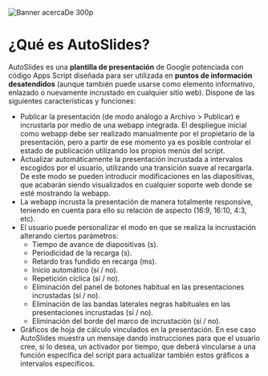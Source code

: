 ![Banner acercaDe 300p](https://user-images.githubusercontent.com/12829262/74842491-cb22aa80-532a-11ea-8116-150ef294bd59.png)
# ¿Qué es AutoSlides?
AutoSlides es una **plantilla de presentación** de Google potenciada con código Apps Script diseñada para ser utilizada en **puntos de información desatendidos** (aunque también puede usarse como elemento informativo, enlazado o nuevamente incrustado en cualquier sitio web). Dispone de las siguientes características y funciones:
+ Publicar la presentación (de modo análogo a Archivo > Publicar) e incrustarla por medio de una webapp integrada. El despliegue inicial como webapp debe ser realizado manualmente por el propietario de la presentación, pero a partir de ese momento ya es posible controlar el estado de publicación utilizando los propios menús del script.
+ Actualizar automáticamente la presentación incrustada a intervalos escogidos por el usuario, utilizando una transición suave al recargarla. De este modo se pueden introducir modificaciones en las diapositivas, que acabarán siendo visualizados en cualquier soporte web donde se esté mostrando la webapp.
+ La webapp incrusta la presentación de manera totalmente responsive, teniendo en cuenta para ello su relación de aspecto (16:9, 16:10, 4:3, etc).
+ El usuario puede personalizar el modo en que se realiza la incrustación alterando ciertos parámetros:
  + Tiempo de avance de diapositivas (s).
  + Periodicidad de la recarga (s).
  + Retardo tras fundido en recarga (ms).
  + Inicio automático (sí / no).
  + Repetición cíclica (sí / no).
  + Eliminación del panel de botones habitual en las presentaciones incrustadas (sí / no).
  + Eliminación de las bandas laterales negras habituales en las presentaciones incrustadas (sí / no).
  + Eliminación del borde del marco de incrustación (sí / no).
+ Gráficos de hoja de cálculo vinculados en la presentación. En ese caso AutoSlides muestra un mensaje dando instrucciones para que el usuario cree, si lo desea, un activador por tiempo, que deberá vincularse a una función específica del script para actualizar también estos gráficos a intervalos específicos.

